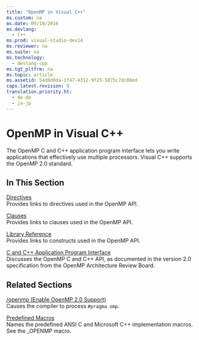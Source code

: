 ```yaml
---
title: "OpenMP in Visual C++"
ms.custom: na
ms.date: 09/19/2016
ms.devlang: 
  - C++
ms.prod: visual-studio-dev14
ms.reviewer: na
ms.suite: na
ms.technology: 
  - devlang-cpp
ms.tgt_pltfrm: na
ms.topic: article
ms.assetid: 54d8d0da-1f47-4312-9f25-5875c7dc08ed
caps.latest.revision: 9
translation.priority.ht: 
  - de-de
  - ja-jp
---
```

# OpenMP in Visual C++
The OpenMP C and C++ application program interface lets you write applications that effectively use multiple processors. Visual C++ supports the OpenMP 2.0 standard.  
  
## In This Section  
 [Directives](../vs140/OpenMP-Directives.md)  
 Provides links to directives used in the OpenMP API.  
  
 [Clauses](../vs140/OpenMP-Clauses.md)  
 Provides links to clauses used in the OpenMP API.  
  
 [Library Reference](../vs140/OpenMP-Library-Reference.md)  
 Provides links to constructs used in the OpenMP API.  
  
 [C and C++ Application Program Interface](../vs140/OpenMP-C-and-C---Application-Program-Interface.md)  
 Discusses the OpenMP C and C++ API, as documented in the version 2.0 specification from the OpenMP Architecture Review Board.  
  
## Related Sections  
 [/openmp (Enable OpenMP 2.0 Support)](../Topic/-openmp%20\(Enable%20OpenMP%202.0%20Support\).md)  
 Causes the compiler to process `#pragma omp`.  
  
 [Predefined Macros](../vs140/Predefined-Macros.md)  
 Names the predefined ANSI C and Microsoft C++ implementation macros. See the _OPENMP macro.